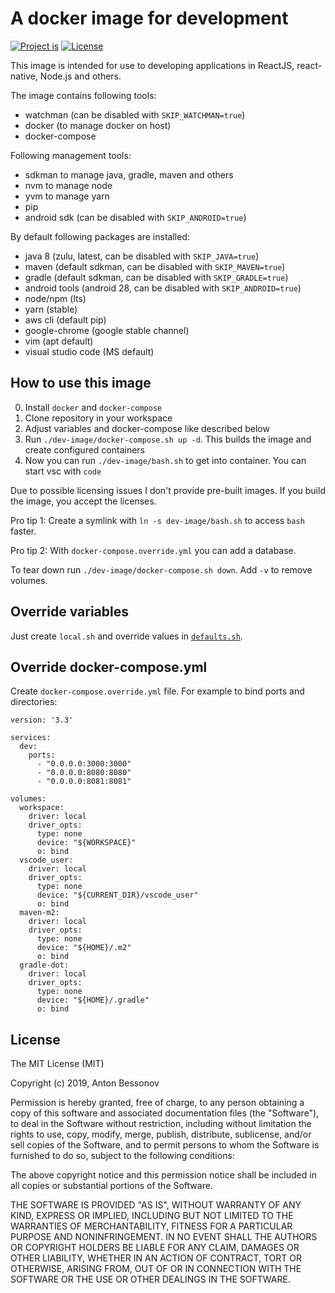 A docker image for development
==============================

[![Project is](https://img.shields.io/badge/Project%20is-fantastic-ff69b4.svg)](https://github.com/Bessonov/dev-image)
[![License](http://img.shields.io/:license-MIT-blue.svg)](https://raw.githubusercontent.com/Bessonov/dev-image/master/LICENSE)

This image is intended for use to developing applications in ReactJS, react-native, Node.js and others.

The image contains following tools:
- watchman (can be disabled with `SKIP_WATCHMAN=true`)
- docker (to manage docker on host)
- docker-compose

Following management tools:
- sdkman to manage java, gradle, maven and others
- nvm to manage node
- yvm to manage yarn
- pip
- android sdk (can be disabled with `SKIP_ANDROID=true`)

By default following packages are installed:
- java 8 (zulu, latest, can be disabled with `SKIP_JAVA=true`)
- maven (default sdkman, can be disabled with `SKIP_MAVEN=true`)
- gradle (default sdkman, can be disabled with `SKIP_GRADLE=true`)
- android tools (android 28, can be disabled with `SKIP_ANDROID=true`)
- node/npm (lts)
- yarn (stable)
- aws cli (default pip)
- google-chrome (google stable channel)
- vim (apt default)
- visual studio code (MS default)

## How to use this image

0. Install `docker` and `docker-compose`
1. Clone repository in your workspace
2. Adjust variables and docker-compose like described below
3. Run `./dev-image/docker-compose.sh up -d`. This builds the image and create configured containers
4. Now you can run `./dev-image/bash.sh` to get into container. You can start vsc with `code`

Due to possible licensing issues I don't provide pre-built images. If you build the image, you accept the licenses.

Pro tip 1: Create a symlink with `ln -s dev-image/bash.sh` to access `bash` faster.

Pro tip 2: With `docker-compose.override.yml` you can add a database.

To tear down run `./dev-image/docker-compose.sh down`. Add `-v` to remove volumes.

## Override variables

Just create `local.sh` and override values in [`defaults.sh`](defaults.sh).

## Override docker-compose.yml

Create `docker-compose.override.yml` file. For example to bind ports and directories:

```
version: '3.3'

services:
  dev:
    ports:
      - "0.0.0.0:3000:3000"
      - "0.0.0.0:8080:8080"
      - "0.0.0.0:8081:8081"

volumes:
  workspace:
    driver: local
    driver_opts:
      type: none
      device: "${WORKSPACE}"
      o: bind
  vscode_user:
    driver: local
    driver_opts:
      type: none
      device: "${CURRENT_DIR}/vscode_user"
      o: bind
  maven-m2:
    driver: local
    driver_opts:
      type: none
      device: "${HOME}/.m2"
      o: bind
  gradle-dot:
    driver: local
    driver_opts:
      type: none
      device: "${HOME}/.gradle"
      o: bind
```

License
-------

The MIT License (MIT)

Copyright (c) 2019, Anton Bessonov

Permission is hereby granted, free of charge, to any person obtaining a copy
of this software and associated documentation files (the "Software"), to deal
in the Software without restriction, including without limitation the rights
to use, copy, modify, merge, publish, distribute, sublicense, and/or sell
copies of the Software, and to permit persons to whom the Software is
furnished to do so, subject to the following conditions:

The above copyright notice and this permission notice shall be included in
all copies or substantial portions of the Software.

THE SOFTWARE IS PROVIDED "AS IS", WITHOUT WARRANTY OF ANY KIND, EXPRESS OR
IMPLIED, INCLUDING BUT NOT LIMITED TO THE WARRANTIES OF MERCHANTABILITY,
FITNESS FOR A PARTICULAR PURPOSE AND NONINFRINGEMENT. IN NO EVENT SHALL THE
AUTHORS OR COPYRIGHT HOLDERS BE LIABLE FOR ANY CLAIM, DAMAGES OR OTHER
LIABILITY, WHETHER IN AN ACTION OF CONTRACT, TORT OR OTHERWISE, ARISING FROM,
OUT OF OR IN CONNECTION WITH THE SOFTWARE OR THE USE OR OTHER DEALINGS IN
THE SOFTWARE.